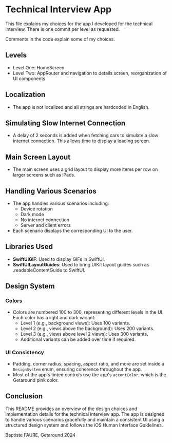 

# Technical Interview App

This file explains my choices for the app I developed for the technical interview. There is one commit per level as requested.

Comments in the code explain some of my choices.

## Levels

- Level One: HomeScreen
- Level Two: AppRouter and navigation to details screen, reorganization of UI components


## Localization
- The app is not localized and all strings are hardcoded in English.

## Simulating Slow Internet Connection
- A delay of 2 seconds is added when fetching cars to simulate a slow internet connection. This allows time to display a loading screen.

## Main Screen Layout
- The main screen uses a grid layout to display more items per row on larger screens such as iPads.

## Handling Various Scenarios
- The app handles various scenarios including:
  - Device rotation
  - Dark mode
  - No internet connection
  - Server and client errors
- Each scenario displays the corresponding UI to the user.

## Libraries Used
- **SwiftUIGIF**: Used to display GIFs in SwiftUI.
- **SwiftUILayoutGuides**: Used to bring UIKit layout guides such as .readableContentGuide to SwiftUI.

## Design System
### Colors
- Colors are numbered 100 to 300, representing different levels in the UI. Each color has a light and dark variant:
  - Level 1 (e.g., background views): Uses 100 variants.
  - Level 2 (e.g., views above the background): Uses 200 variants.
  - Level 3 (e.g., views above level 2 views): Uses 300 variants.
  - Additional variants can be added over time if required.

### UI Consistency
- Padding, corner radius, spacing, aspect ratio, and more are set inside a `DesignSystem` enum, ensuring coherence throughout the app.
- Most of the app's tinted controls use the app's `accentColor`, which is the Getaround pink color.

## Conclusion
This README provides an overview of the design choices and implementation details for the technical interview app. The app is designed to handle various scenarios gracefully and maintain a consistent UI using a structured design system and follows the iOS Human Interface Guidelines.

Baptiste FAURE, Getaround 2024